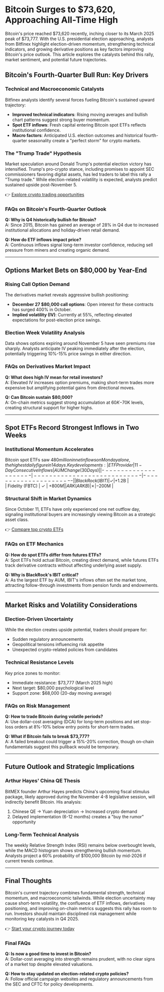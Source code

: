 # Bitcoin Surges to $73,620, Approaching All-Time High  

Bitcoin's price reached $73,620 recently, inching closer to its March 2025 peak of $73,777. With the U.S. presidential election approaching, analysts from Bitfinex highlight election-driven momentum, strengthening technical indicators, and growing derivative positions as key factors improving Bitcoin's price outlook. This article explores the catalysts behind this rally, market sentiment, and potential future trajectories.  

## Bitcoin's Fourth-Quarter Bull Run: Key Drivers  

### Technical and Macroeconomic Catalysts  
Bitfinex analysts identify several forces fueling Bitcoin's sustained upward trajectory:  
- **Improved technical indicators**: Rising moving averages and bullish chart patterns suggest strong buyer momentum.  
- **Spot ETF inflows**: Fresh capital entering Bitcoin spot ETFs reflects institutional confidence.  
- **Macro factors**: Anticipated U.S. election outcomes and historical fourth-quarter seasonality create a "perfect storm" for crypto markets.  

### The "Trump Trade" Hypothesis  
Market speculation around Donald Trump's potential election victory has intensified. Trump's pro-crypto stance, including promises to appoint SEC commissioners favoring digital assets, has led traders to label this rally a "Trump trade." While election-related volatility is expected, analysts predict sustained upside post-November 5.  

👉 [Explore crypto trading opportunities](https://bit.ly/okx-bonus)  

### FAQs on Bitcoin's Fourth-Quarter Outlook  
**Q: Why is Q4 historically bullish for Bitcoin?**  
A: Since 2015, Bitcoin has gained an average of 28% in Q4 due to increased institutional allocations and holiday-driven retail demand.  

**Q: How do ETF inflows impact price?**  
A: Continuous inflows signal long-term investor confidence, reducing sell pressure from miners and creating organic demand.  

---

## Options Market Bets on $80,000 by Year-End  

### Rising Call Option Demand  
The derivatives market reveals aggressive bullish positioning:  
- **December 27 $80,000 call options**: Open interest for these contracts has surged 400% in October.  
- **Implied volatility (IV)**: Currently at 55%, reflecting elevated expectations for post-election price swings.  

### Election Week Volatility Analysis  
Data shows options expiring around November 5 have seen premiums rise sharply. Analysts anticipate IV peaking immediately after the election, potentially triggering 10%-15% price swings in either direction.  

### FAQs on Derivatives Market Impact  
**Q: What does high IV mean for retail investors?**  
A: Elevated IV increases option premiums, making short-term trades more expensive but amplifying potential gains from directional moves.  

**Q: Can Bitcoin sustain $80,000?**  
A: On-chain metrics suggest strong accumulation at $60K-$70K levels, creating structural support for higher highs.  

---

## Spot ETFs Record Strongest Inflows in Two Weeks  

### Institutional Momentum Accelerates  
Bitcoin spot ETFs saw $480 million in net inflows on Monday alone, the highest daily figure in 14 days. Key developments:  
| ETF Provider       | 11-Day Consecutive Inflows | AUM Change (30 Days) |  
|---------------------|----------------------------|----------------------|  
| BlackRock (IBIT)    | ✓                          | +$1.2B               |  
| Fidelity (FBTC)     | ✓                          | +$800M               |  
| ARK (ARKB)          | ✗                          | -$200M               |  

### Structural Shift in Market Dynamics  
Since October 11, ETFs have only experienced one net outflow day, signaling institutional buyers are increasingly viewing Bitcoin as a strategic asset class.  

👉 [Compare top crypto ETFs](https://bit.ly/okx-bonus)  

### FAQs on ETF Mechanics  
**Q: How do spot ETFs differ from futures ETFs?**  
A: Spot ETFs hold actual Bitcoin, creating direct demand, while futures ETFs track derivative contracts without affecting underlying asset supply.  

**Q: Why is BlackRock's IBIT critical?**  
A: As the largest ETF by AUM, IBIT's inflows often set the market tone, attracting follow-through investments from pension funds and endowments.  

---

## Market Risks and Volatility Considerations  

### Election-Driven Uncertainty  
While the election creates upside potential, traders should prepare for:  
- Sudden regulatory announcements  
- Geopolitical tensions influencing risk appetite  
- Unexpected crypto-related policies from candidates  

### Technical Resistance Levels  
Key price zones to monitor:  
- Immediate resistance: $73,777 (March 2025 high)  
- Next target: $80,000 psychological level  
- Support zone: $68,000 (20-day moving average)  

### FAQs on Risk Management  
**Q: How to trade Bitcoin during volatile periods?**  
A: Use dollar-cost averaging (DCA) for long-term positions and set stop-loss orders at 8%-10% below entry points for short-term trades.  

**Q: What if Bitcoin fails to break $73,777?**  
A: A failed breakout could trigger a 15%-20% correction, though on-chain fundamentals suggest this pullback would be temporary.  

---

## Future Outlook and Strategic Implications  

### Arthur Hayes' China QE Thesis  
BitMEX founder Arthur Hayes predicts China's upcoming fiscal stimulus package, likely approved during the November 4-8 legislative session, will indirectly benefit Bitcoin. His analysis:  
1. Chinese QE → Yuan depreciation → Increased crypto demand  
2. Delayed implementation (6-12 months) creates a "buy the rumor" opportunity  

### Long-Term Technical Analysis  
The weekly Relative Strength Index (RSI) remains below overbought levels, while the MACD histogram shows strengthening bullish momentum. Analysts project a 60% probability of $100,000 Bitcoin by mid-2026 if current trends continue.  

---

## Final Thoughts  

Bitcoin's current trajectory combines fundamental strength, technical momentum, and macroeconomic tailwinds. While election uncertainty may cause short-term volatility, the confluence of ETF inflows, derivatives positioning, and improving on-chain metrics suggests this rally has room to run. Investors should maintain disciplined risk management while monitoring key catalysts in Q4 2025.  

👉 [Start your crypto journey today](https://bit.ly/okx-bonus)  

### Final FAQs  
**Q: Is now a good time to invest in Bitcoin?**  
A: Dollar-cost averaging into strength remains prudent, with no clear signs of a market top despite elevated valuations.  

**Q: How to stay updated on election-related crypto policies?**  
A: Follow official campaign websites and regulatory announcements from the SEC and CFTC for policy developments.